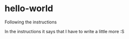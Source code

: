 # hello-world
Following the instructions

In the instructions it says that I have to write a little more :S

